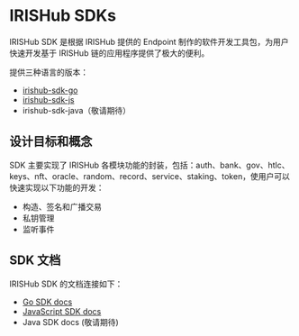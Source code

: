 # IRISHub SDKs

IRISHub SDK 是根据 IRISHub 提供的 Endpoint 制作的软件开发工具包，为用户快速开发基于 IRISHub 链的应用程序提供了极大的便利。

提供三种语言的版本：

- [irishub-sdk-go](https://github.com/irisnet/irishub-sdk-go)
- [irishub-sdk-js](https://github.com/irisnet/irishub-sdk-js)
- irishub-sdk-java（敬请期待）

## 设计目标和概念

SDK 主要实现了 IRISHub 各模块功能的封装，包括：auth、bank、gov、htlc、keys、nft、oracle、random、record、service、staking、token，使用户可以快速实现以下功能的开发：

- 构造、签名和广播交易
- 私钥管理
- 监听事件

## SDK 文档

IRISHub SDK 的文档连接如下：

- [Go SDK docs](https://github.com/irisnet/irishub-sdk-go/blob/master/README.md)
- [JavaScript SDK docs](https://github.com/irisnet/irishub-sdk-js/blob/master/README.md)
- Java SDK docs (敬请期待)
